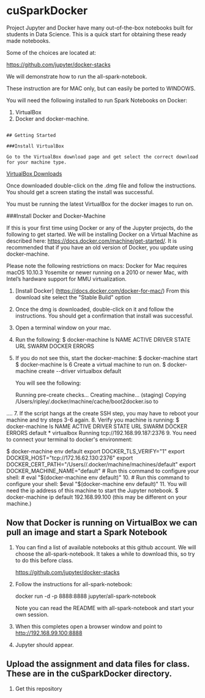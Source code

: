 # cuSparkDocker

Project Jupyter and Docker have many out-of-the-box notebooks built for students in Data Science.  This is a quick start for obtaining these ready made notebooks.

Some of the choices are located at:

https://github.com/jupyter/docker-stacks

We will demonstrate how to run the all-spark-notebook.

These instruction are for MAC only, but can easily be ported to WINDOWS.

You will need the following installed to run Spark Notebooks on Docker:

1.  VirtualBox
2.  Docker and docker-machine.

```

## Getting Started

###Install VirtualBox

Go to the VirtualBox download page and get select the correct download for your machine type.  

```
[VirtualBox Downloads](https://www.virtualbox.org/wiki/Downloads)

Once downloaded double-click on the .dmg file and follow the instructions.  You should get a screen stating the install was successful.

You must be running the latest VirtualBox for the docker images to run on.

###Install Docker and Docker-Machine



If this is your first time using Docker or any of the Jupyter projects, do the following to get started.  We will be installing Docker on a Virtual Machine as described here:  https://docs.docker.com/machine/get-started/.  It is recommended that if you have an old version of Docker, you update using docker-machine.

Please note the following restrictions on macs:  Docker for Mac requires macOS 10.10.3 Yosemite or newer running on a 2010 or newer Mac, with Intel’s hardware support for MMU virtualization. 

1. [Install Docker] (https://docs.docker.com/docker-for-mac/)
     From this download site select the "Stable Build" option 
2.  Once the dmg is downloaded, double-click on it and follow the instructions.  You should get a confirmation that install was successful.
3. Open a terminal window on your mac.
4. Run the following:
    $ docker-machine ls
    NAME   ACTIVE   DRIVER   STATE   URL   SWARM   DOCKER   ERRORS
5.  If you do not see this, start the docker-machine:
    $ docker-machine start 
    $ docker-machine ls
6   Create a virtual machine to run on.
    $ docker-machine create --driver virtualbox default

    You will see the following:

    Running pre-create checks...
    Creating machine...
    (staging) Copying /Users/ripley/.docker/machine/cache/boot2docker.iso to      

   ....
7.  If the script hangs at the create SSH step, you may have to reboot your machine and try steps 3-6 again.
8.  Verify you machine is running:
    $ docker-machine ls
    NAME      ACTIVE   DRIVER       STATE     URL                         SWARM   DOCKER   ERRORS
    default   *        virtualbox   Running   tcp://192.168.99.187:2376
9.  You need to connect your terminal to docker's environment:

   $ docker-machine env default
    export DOCKER_TLS_VERIFY="1"
    export DOCKER_HOST="tcp://172.16.62.130:2376"
    export DOCKER_CERT_PATH="/Users/<yourusername>/.docker/machine/machines/default"
    export DOCKER_MACHINE_NAME="default"
    # Run this command to configure your shell:
    # eval "$(docker-machine env default)"
10.  # Run this command to configure your shell:
      $eval "$(docker-machine env default)"
11.  You will need the ip address of this machine to start the Jupyter notebook.
    $ docker-machine ip default
     192.168.99.100  (this may be different on your machine.)

##  Now that Docker is running on VirtualBox we can pull an image and start a Spark Notebook

1.  You can find a list of available notebooks at this github account.  We will choose the all-spark-notebook.  It takes a while to download this, so try to do this before class.

    https://github.com/jupyter/docker-stacks

2. Follow the instructions for all-spark-notebook:

    docker run -d -p 8888:8888 jupyter/all-spark-notebook

    Note you can read the README with all-spark-notebook and start your own session.

3.  When this completes open a browser window and point to 
    http://192.168.99.100:8888

4.  Jupyter should appear.

##  Upload the assignment and data files for class. These are in the cuSparkDocker directory.

1.  Get this repository